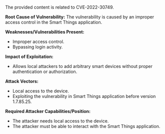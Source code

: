 The provided content is related to CVE-2022-30749.

**Root Cause of Vulnerability:**
The vulnerability is caused by an improper access control in the Smart Things application.

**Weaknesses/Vulnerabilities Present:**
- Improper access control.
- Bypassing login activity.

**Impact of Exploitation:**
- Allows local attackers to add arbitrary smart devices without proper authentication or authorization.

**Attack Vectors:**
- Local access to the device.
- Exploiting the vulnerability in Smart Things application before version 1.7.85.25.

**Required Attacker Capabilities/Position:**
- The attacker needs local access to the device.
- The attacker must be able to interact with the Smart Things application.